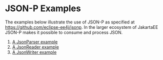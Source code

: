 # JSON-P Examples

The examples below illustrate the use of JSON-P as specified at
https://github.com/eclipse-ee4j/jsonp. In the larger ecosystem of 
JakartaEE JSON-P makes it possible to consume and process JSON.

1. [A JsonParser example](jsonParser/README.md)
2. [A JsonReader example](jsonReader/README.md)
3. [A JsonWriter example](jsonWriter/README.md)
